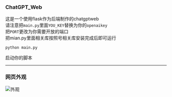 ### ChatGPT_Web

这是一个使用flask作为后端制作的chatgptweb  
请注意把<code>main.py</code>里面<code>YOU_KEY</code>替换为你的<code>openaikey</code>  
把<code>PORT</code>更改为你需要开放的端口  
把mian.py里面相关库按照号相关库安装完成后即可运行
```
python main.py
```
启动你的脚本

---

### 网页外观

![外观](https://ls-1252580753.cos.ap-chengdu.myqcloud.com/dfsafdfcvbg3432.jpeg)
